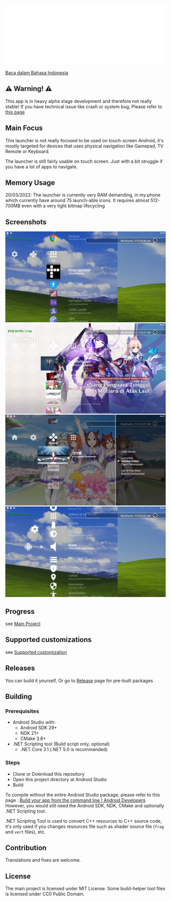 ![Cross Launcher Logo](readme_asset/logo_base.png)

[Baca dalam Bahasa Indonesia](README_ID.md)

## **⚠ Warning! ⚠**
This app is in heavy alpha stage development and therefore not really stable! If you have
technical issue like crash or system bug, Please refer to [this page](https://github.com/EmiyaSyahriel/CrossLauncher/wiki/Error-Reporting)

## Main Focus
This launcher is not really focused to be used on touch-screen Android, it's mostly targeted
for devices that uses physical navigation like Gamepad, TV Remote or Keyboard.

The launcher is still fairly usable on touch screen. Just with a bit struggle if you have a
lot of apps to navigate.

## Memory Usage
20/03/2022: The launcher is currently very RAM demanding, in my phone which currently
have around 75 launch-able icons. It requires almost 512-700MB even with a very tight
bitmap lifecycling

## Screenshots
![App List](readme_asset/0.png)
![Custom Video Icon dan Backdrop](readme_asset/1.png)
![Apps Options](readme_asset/2.png)
![Android Settings](readme_asset/3.png)

## Progress
see [Main Project](https://github.com/EmiyaSyahriel/CrossLauncher/projects/1)

## Supported customizations
see [Supported customization](https://github.com/EmiyaSyahriel/CrossLauncher/wiki/Customization)

## Releases
You can build it yourself, Or go to [Release](https://github.com/EmiyaSyahriel/CrossLauncher/releases)
page for pre-built packages

## Building
### Prerequisites
- Android Studio with:
    - Android SDK 29+
    - NDK 21+
    - CMake 3.8+
- .NET Scripting tool (Build script only, optional)
    - .NET Core 3.1 (.NET 5.0 is recommended)
### Steps
- Clone or Download this repository
- Open this project directory at Android Studio
- Build

To compile without the entire Android Studio package, please refer to this page : 
[Build your app from the command line | Android Developers](https://developer.android.com/studio/build/building-cmdline)
However, you would still need the Android SDK, NDK, CMake and optionally .NET Scripting tool.

.NET Scripting Tool is used to convert C++ resources to C++ source code, it's only used if you changes
resources file such as shader source file (`frag` and `vert` files), etc.

## Contribution
Translations and fixes are welcome.

## License
The main project is licensed under MIT License.
Some build-helper tool files is licensed under CC0 Public Domain.

